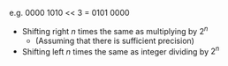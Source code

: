 e.g. 
0000 1010 << 3 = 0101 0000
* Shifting right $n$ times the same as multiplying by $2^n$
	* (Assuming that there is sufficient precision)
* Shifting left $n$ times the same as integer dividing by $2^n$ 
